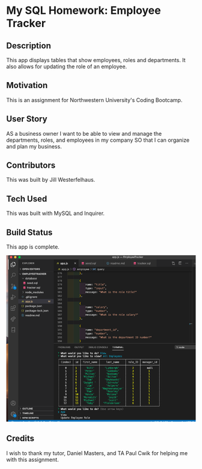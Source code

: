 # My SQL Homework:  Employee Tracker

## Description

This app displays tables that show employees, roles and departments.  It also allows for updating the role of an employee.

## Motivation

This is an assignment for Northwestern University's Coding Bootcamp.

## User Story

AS a business owner
I want to be able to view and manage the departments, roles, and employees in my company
SO that I can organize and plan my business.

## Contributors

This was built by Jill Westerfelhaus.

## Tech Used

This was built with MySQL and Inquirer.

## Build Status

This app is complete.

![screen shot](Screenshot.png)

## Credits

I wish to thank my tutor, Daniel Masters, and TA Paul Cwik for helping me with this assignment. 